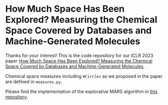 # How Much Space Has Been Explored? Measuring the Chemical Space Covered by Databases and Machine-Generated Molecules

Thanks for your interest! This is the code repository for our ICLR 2023 paper [How Much Space Has Been Explored? Measuring the Chemical Space Covered by Databases and Machine-Generated Molecules](https://openreview.net/forum?id=Yo06F8kfMa1).

Chemical space measures including `#Circles` as we proposed in the paper are defined in `measures.py`. 

Please find the implementation of the explorative MARS algorithm in [this repository](https://github.com/yutxie/MARS-explore). 
